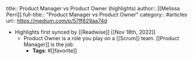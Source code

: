 title:: Product Manager vs Product Owner (highlights)
author:: [[Melissa Perri]]
full-title:: "Product Manager vs Product Owner"
category:: #articles
url:: https://medium.com/p/57ff829aa74d

- Highlights first synced by [[Readwise]] [[Nov 18th, 2022]]
	- Product Owner is a role you play on a [[Scrum]] team. [[Product Manager]] is the job.
		- **Tags**: #[[favorite]]